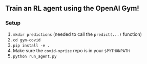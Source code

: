 ## Train an RL agent using the OpenAI Gym!

### Setup
1. `mkdir predictions` (needed to call the `predict(...)` function)
2. `cd gym-covid`
3. `pip install -e .`
4. Make sure the `covid-xprize` repo is in your `$PYTHONPATH`
5. `python run_agent.py`
